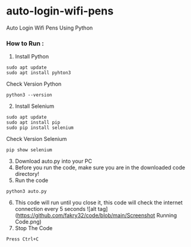 # auto-login-wifi-pens
Auto Login Wifi Pens Using Python

### How to Run :
1. Install Python
```
sudo apt update
sudo apt install pyhton3
```
   Check Version Python
```
python3 --version
```
   
2. Install Selenium
```
sudo apt update
sudo apt install pip
sudo pip install selenium
```
   Check Version Selenium
```
pip show selenium
```

3. Download auto.py into your PC
4. Before you run the code, make sure you are in the downloaded code directory!
5. Run the code
```
python3 auto.py
```

6. This code will run until you close it, this code will check the internet connection every 5 seconds
   ![alt tag](https://github.com/fakry32/code/blob/main/Screenshot Running Code.png)
8. Stop The Code
```
Press Ctrl+C
```
